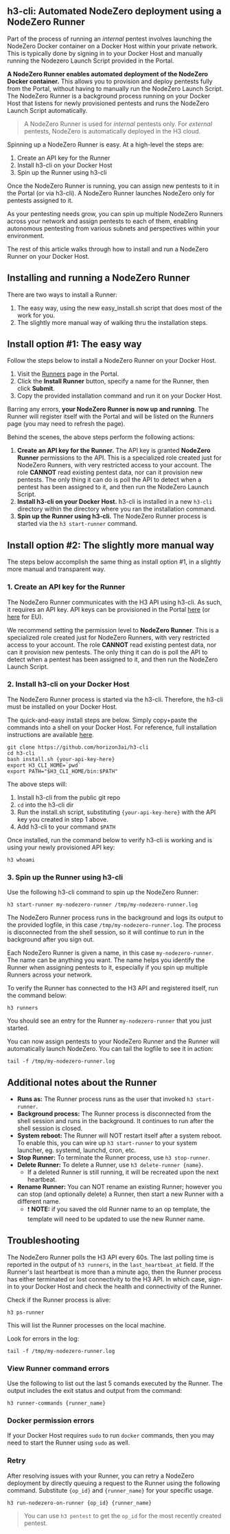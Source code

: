 
## h3-cli: Automated NodeZero deployment using a NodeZero Runner

Part of the process of running an _internal_ pentest involves launching the NodeZero Docker container on a 
Docker Host within your private network.  This is typically done by signing in to your Docker Host and 
manually running the Nodezero Launch Script provided in the Portal.

**A NodeZero Runner enables automated deployment of the NodeZero Docker container.** This allows you to provision and deploy pentests 
fully from the Portal, without having to manually run the NodeZero Launch Script. The NodeZero Runner is a 
background process running on your Docker Host that listens for newly provisioned pentests and runs the NodeZero 
Launch Script automatically. 

> A NodeZero Runner is used for _internal_ pentests only. For _external_ pentests, NodeZero is automatically deployed in the H3 cloud.

Spinning up a NodeZero Runner is easy.  At a high-level the steps are:

1. Create an API key for the Runner 
2. Install h3-cli on your Docker Host
3. Spin up the Runner using h3-cli

Once the NodeZero Runner is running, you can assign new pentests to it in the Portal (or via h3-cli).
A NodeZero Runner launches NodeZero only for pentests assigned to it.  

As your pentesting needs grow, you can spin up multiple NodeZero Runners across your network and assign pentests
to each of them, enabling autonomous pentesting from various subnets and perspectives within your environment.

The rest of this article walks through how to install and run a NodeZero Runner on your Docker Host.

## Installing and running a NodeZero Runner

There are two ways to install a Runner: 

1. The easy way, using the new easy_install.sh script that does most of the work for you.
2. The slightly more manual way of walking thru the installation steps.


## Install option #1: The easy way

Follow the steps below to install a NodeZero Runner on your Docker Host.

1. Visit the [Runners](https://portal.horizon3ai.com/runners) page in the Portal.
2. Click the **Install Runner** button, specify a name for the Runner, then click **Submit**.
3. Copy the provided installation command and run it on your Docker Host.

Barring any errors, **your NodeZero Runner is now up and running**.  The Runner will register itself
with the Portal and will be listed on the Runners page (you may need to refresh the page).  

Behind the scenes, the above steps perform the following actions:

1. **Create an API key for the Runner.** The API key is granted **NodeZero Runner** permissions to the API.
This is a specialized role created just for NodeZero Runners, with very restricted access to your account. 
The role **CANNOT** read existing pentest data, nor can it provision new pentests.  The only thing it 
can do is poll the API to detect when a pentest has been assigned to it, and then run the NodeZero Launch Script.
2. **Install h3-cli on your Docker Host.** h3-cli is installed in a new `h3-cli` directory within the directory
where you ran the installation command.
3. **Spin up the Runner using h3-cli.** The NodeZero Runner process is started via the `h3 start-runner` command.


## Install option #2: The slightly more manual way

The steps below accomplish the same thing as install option #1, in a slightly more manual and transparent way. 

### 1. Create an API key for the Runner

The NodeZero Runner communicates with the H3 API using h3-cli.  As such, it requires an API key.
API keys can be provisioned in the Portal [here](https://portal.horizon3ai.com/account-settings) (or [here](https://portal.horizon3ai.eu/account-settings) for EU).

We recommend setting the permission level to **NodeZero Runner**.  This is a specialized role created
just for NodeZero Runners, with very restricted access to your account.  The role 
**CANNOT** read existing pentest data, nor can it provision new pentests.  The only thing it 
can do is poll the API to detect when a pentest has been assigned to it, and then run the NodeZero Launch Script.


### 2. Install h3-cli on your Docker Host

The NodeZero Runner process is started via the h3-cli.  Therefore, the h3-cli must be installed 
on your Docker Host.  

The quick-and-easy install steps are below.  Simply copy+paste the commands into a shell on your Docker Host.
For reference, full installation instructions are available [here](https://github.com/horizon3ai/h3-cli#installation-and-initial-setup).

```shell
git clone https://github.com/horizon3ai/h3-cli
cd h3-cli
bash install.sh {your-api-key-here}
export H3_CLI_HOME=`pwd`
export PATH="$H3_CLI_HOME/bin:$PATH"
```

The above steps will:

1. Install h3-cli from the public git repo
2. `cd` into the h3-cli dir
3. Run the install.sh script, substituting `{your-api-key-here}` with the API key you created in step 1 above.
4. Add h3-cli to your command `$PATH`

Once installed, run the command below to verify h3-cli is working and is using your newly provisioned API key:

```shell
h3 whoami
```

### 3. Spin up the Runner using h3-cli

Use the following h3-cli command to spin up the NodeZero Runner:

```shell
h3 start-runner my-nodezero-runner /tmp/my-nodezero-runner.log
```

The NodeZero Runner process runs in the background and logs its output to the provided 
logfile, in this case `/tmp/my-nodezero-runner.log`.  The process is disconnected from 
the shell session, so it will continue to run in the background after you sign out.

Each NodeZero Runner is given a name, in this case `my-nodezero-runner`.  The name can 
be anything you want.  The name helps you identify the Runner when assigning pentests 
to it, especially if you spin up multiple Runners across your network.

To verify the Runner has connected to the H3 API and registered itself, run the command below:

```shell
h3 runners
```

You should see an entry for the Runner `my-nodezero-runner` that you just started.

You can now assign pentests to your NodeZero Runner and the Runner will automatically launch 
NodeZero.  You can tail the logfile to see it in action:

```shell
tail -f /tmp/my-nodezero-runner.log
```

## Additional notes about the Runner

* **Runs as:** The Runner process runs as the user that invoked `h3 start-runner`.
* **Background process:** The Runner process is disconnected from the shell session and runs in the background. It continues to run after the shell session is closed.
* **System reboot:** The Runner will NOT restart itself after a system reboot. To enable this, you can wire up `h3 start-runner` to your system launcher, eg. systemd, launchd, cron, etc.
* **Stop Runner:** To terminate the Runner process, use `h3 stop-runner`.
* **Delete Runner:** To delete a Runner, use `h3 delete-runner {name}`.
    * If a deleted Runner is still running, it will be recreated upon the next heartbeat.
* **Rename Runner:** You can NOT rename an existing Runner; however you can stop (and optionally delete) a Runner, then start a new Runner with a different name.
    * ❗ **NOTE:** if you saved the old Runner name to an op template, the template will need to be updated to use the new Runner name.


## Troubleshooting

The NodeZero Runner polls the H3 API every 60s.  The last polling time is reported in the output
of `h3 runners`, in the `last_heartbeat_at` field.  If the Runner's last heartbeat is more than 
a minute ago, then the Runner process has either terminated or lost connectivity to the H3 API.
In which case, sign-in to your Docker Host and check the health and connectivity of the Runner.

Check if the Runner process is alive:

```shell
h3 ps-runner
```

This will list the Runner processes on the local machine.

Look for errors in the log: 

```shell
tail -f /tmp/my-nodezero-runner.log
```


### View Runner command errors

Use the following to list out the last 5 comands executed by the Runner.  The output includes the exit status and output from the command:

```shell
h3 runner-commands {runner_name}
```


### Docker permission errors

If your Docker Host requires `sudo` to run `docker` commands, then you may need to start the Runner using `sudo` as well.


### Retry

After resolving issues with your Runner, you can retry a NodeZero deployment by directly queuing a request to the Runner
using the following command.  Substitute `{op_id}` and `{runner_name}` for your specific usage.  

```shell
h3 run-nodezero-on-runner {op_id} {runner_name}
```

> You can use `h3 pentest` to get the `op_id` for the most recently created pentest.